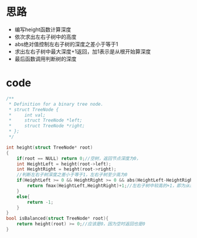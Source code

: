 # 思路
+ 编写height函数计算深度
+ 依次求出左右子树中的高度
+ abs绝对值控制左右子树的深度之差小于等于1
+ 求出左右子树中最大深度+1返回，加1表示是从根开始算深度
+ 最后函数调用判断树的深度
# code

```c 
/**
 * Definition for a binary tree node.
 * struct TreeNode {
 *     int val;
 *     struct TreeNode *left;
 *     struct TreeNode *right;
 * };
 */

int height(struct TreeNode* root)
{
    if(root == NULL) return 0;//空树，返回节点深度为0，
    int HeightLeft = height(root->left);
    int HeightRight = height(root->right);
    //判断左右子树深度之差小于等于1，左右子树至少高为0
    if(HeightLeft >= 0 && HeightRight >= 0 && abs(HeightLeft-HeightRight)<=1){
        return fmax(HeightLeft,HeightRight)+1;//左右子树中较高的+1，即为从根开始算的深度
    }
    else{
        return -1;
    }
}
bool isBalanced(struct TreeNode* root){
    return height(root) >= 0;//应该是0，因为空时返回也是0
}
```